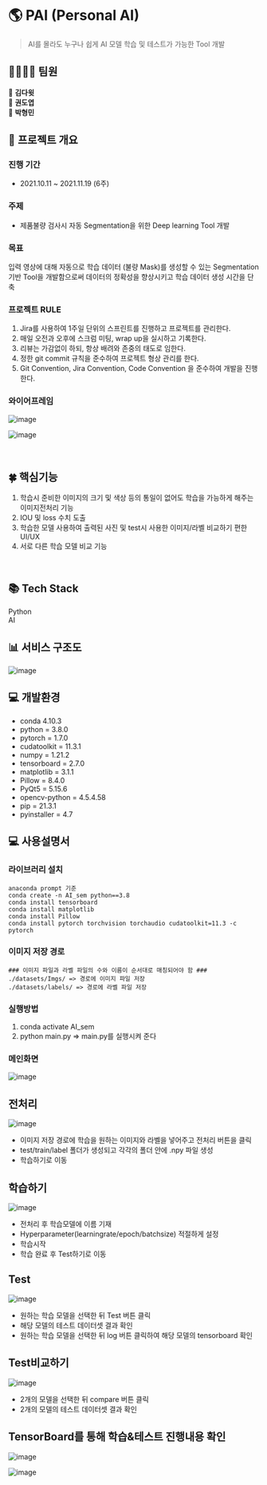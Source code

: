 # 🌎 PAI (Personal AI)


>   AI를 몰라도 누구나 쉽게 AI 모델 학습 및 테스트가 가능한 Tool 개발


## 👨‍👩‍👧‍👦 팀원
 🧡 **김다윗**  
 💛 **권도엽**  
 💚 **박형민**  

## 🎥 프로젝트 개요
### 진행 기간
- 2021.10.11 ~ 2021.11.19 (6주)

### 주제
- 제품불량 검사시 자동 Segmentation을 위한 Deep learning Tool 개발

### 목표
입력 영상에 대해 자동으로 학습 데이터 (불량 Mask)를 생성할 수 있는 Segmentation 기반 Tool을 개발함으로써 데이터의 정확성을 향상시키고 학습 데이터 생성 시간을 단축


### 프로젝트 RULE
1. Jira를 사용하여 1주일 단위의 스프린트를 진행하고 프로젝트를 관리한다.
2. 매일 오전과 오후에 스크럼 미팅, wrap up을 실시하고 기록한다.
3. 리뷰는 가감없이 하되, 항상 배려와 존중의 태도로 임한다.
4. 정한 git commit 규칙을 준수하여 프로젝트 형상 관리를 한다.
5. Git Convention, Jira Convention, Code Convention 을 준수하여 개발을 진행한다.


### 와이어프레임
![image](/uploads/9ff6eb77dbd8b9c033be747217a7222a/image.png)

![image](/uploads/8b0aebff5deda29a780b96b284f7c6dc/image.png)




<br>

## 🍀 핵심기능
 1) 학습시 준비한 이미지의 크기 및 색상 등의 통일이 없어도 학습을 가능하게 해주는 이미지전처리 기능
 2) IOU 및 loss 수치 도출 
 3) 학습한 모델 사용하여 출력된 사진 및 test시 사용한 이미지/라벨 비교하기 편한 UI/UX  
 4) 서로 다른 학습 모델 비교 기능

<br>

## 📚 Tech Stack
Python  
AI


## 📊 서비스 구조도
![image](/uploads/5dd7bf38d30a8242a5185e9d668ffd80/image.png)




## 💻 개발환경
- conda 4.10.3  
- python = 3.8.0  
- pytorch = 1.7.0  
- cudatoolkit = 11.3.1  
- numpy = 1.21.2  
- tensorboard = 2.7.0  
- matplotlib = 3.1.1  
- Pillow = 8.4.0  
- PyQt5 = 5.15.6  
- opencv-python = 4.5.4.58  
- pip = 21.3.1  
- pyinstaller = 4.7  


## 💻 사용설명서
### 라이브러리 설치
``` 
anaconda prompt 기준
conda create -n AI_sem python==3.8
conda install tensorboard 
conda install matplotlib
conda install Pillow
conda install pytorch torchvision torchaudio cudatoolkit=11.3 -c pytorch
```

### 이미지 저장 경로 
``` 
### 이미지 파일과 라벨 파일의 수와 이름이 순서대로 매칭되어야 함 ###
./datasets/Imgs/ => 경로에 이미지 파일 저장
./datasets/labels/ => 경로에 라벨 파일 저장
```

### 실행방법 
1. conda activate AI_sem
2. python main.py => main.py를 실행시켜 준다 

### 메인화면
![image](/uploads/30d85cc49d7b7a912a9274ba7d4cdb92/image.png)



## 전처리 
![image](/uploads/3d2bf4e9deefda1f1e67ff5c05935b0a/image.png)

- 이미지 저장 경로에 학습을 원하는 이미지와 라벨을 넣어주고 전처리 버튼을 클릭
- test/train/label 폴더가 생성되고 각각의 폴더 안에 .npy 파일 생성
- 학습하기로 이동  

 


## 학습하기  
![image](/uploads/76aa596a5fd21fff4e1a30081288a379/image.png)

- 전처리 후 학습모델에 이름 기재
- Hyperparameter(learningrate/epoch/batchsize) 적절하게 설정
- 학습시작 
- 학습 완료 후 Test하기로 이동  


  

## Test
![image](/uploads/9294cacd3511599f637b75a397a6331a/image.png)

- 원하는 학습 모델을 선택한 뒤 Test 버튼 클릭
- 해당 모델의 테스트 데이터셋 결과 확인
- 원하는 학습 모델을 선택한 뒤 log 버튼 클릭하여 해당 모델의 tensorboard 확인  


  

## Test비교하기
![image](/uploads/6fe9780918ef8457a0aaf9e30ed4637c/image.png)

- 2개의 모델을 선택한 뒤 compare 버튼 클릭
- 2개의 모델의 테스트 데이터셋 결과 확인  


 

## TensorBoard를 통해 학습&테스트 진행내용 확인  
![image](/uploads/3eede26f16a21b993b65de71e863b4b2/image.png)

![image](/uploads/aeb6aa890cfa8d2e549d1a7a2f28f403/image.png)


